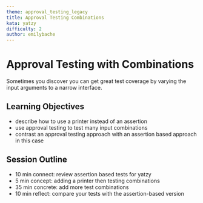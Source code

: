 ```yaml
---
theme: approval_testing_legacy
title: Approval Testing Combinations
kata: yatzy
difficulty: 2
author: emilybache
---
```


# Approval Testing with Combinations

Sometimes you discover you can get great test coverage by varying the input arguments to a narrow interface.

## Learning Objectives

* describe how to use a printer instead of an assertion
* use approval testing to test many input combinations
* contrast an approval testing approach with an assertion based approach in this case

## Session Outline
 
* 10 min connect: review assertion based tests for yatzy
* 5 min concept: adding a printer then testing combinations
* 35 min concrete: add more test combinations
* 10 min reflect: compare your tests with the assertion-based version 

